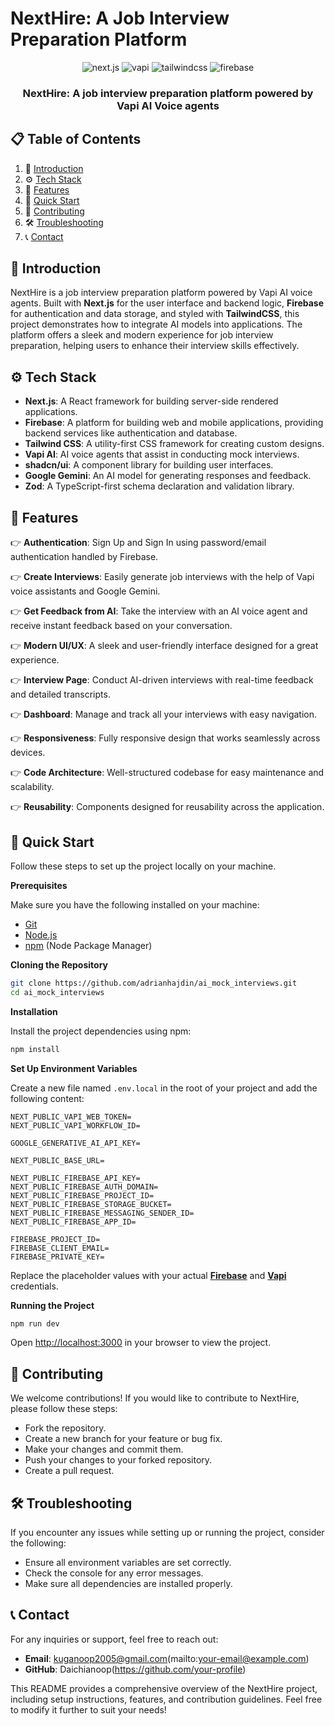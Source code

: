 # NextHire: A Job Interview Preparation Platform

<div align="center">
  <div>
    <img src="https://img.shields.io/badge/-Next.JS-black?style=for-the-badge&logoColor=white&logo=nextdotjs&color=black" alt="next.js" />
    <img src="https://img.shields.io/badge/-Vapi-white?style=for-the-badge&color=5dfeca" alt="vapi" />
    <img src="https://img.shields.io/badge/-Tailwind_CSS-black?style=for-the-badge&logoColor=white&logo=tailwindcss&color=06B6D4" alt="tailwindcss" />
    <img src="https://img.shields.io/badge/-Firebase-black?style=for-the-badge&logoColor=white&logo=firebase&color=DD2C00" alt="firebase" />
  </div>

  <h3 align="center">NextHire: A job interview preparation platform powered by Vapi AI Voice agents</h3>
</div>


## 📋 <a name="table">Table of Contents</a>

1. 🤖 [Introduction](#introduction)
2. ⚙️ [Tech Stack](#tech-stack)
3. 🔋 [Features](#features)
4. 🤸 [Quick Start](#quick-start)
5. 📄 [Contributing](#contributing)
6. 🛠️ [Troubleshooting](#troubleshooting)
7. 📞 [Contact](#contact)


## <a name="introduction">🤖 Introduction</a>

NextHire is a job interview preparation platform powered by Vapi AI voice agents. Built with **Next.js** for the user interface and backend logic, **Firebase** for authentication and data storage, and styled with **TailwindCSS**, this project demonstrates how to integrate AI models into applications. The platform offers a sleek and modern experience for job interview preparation, helping users to enhance their interview skills effectively.

## <a name="tech-stack">⚙️ Tech Stack</a>

- **Next.js**: A React framework for building server-side rendered applications.
- **Firebase**: A platform for building web and mobile applications, providing backend services like authentication and database.
- **Tailwind CSS**: A utility-first CSS framework for creating custom designs.
- **Vapi AI**: AI voice agents that assist in conducting mock interviews.
- **shadcn/ui**: A component library for building user interfaces.
- **Google Gemini**: An AI model for generating responses and feedback.
- **Zod**: A TypeScript-first schema declaration and validation library.

## <a name="features">🔋 Features</a>

👉 **Authentication**: Sign Up and Sign In using password/email authentication handled by Firebase.

👉 **Create Interviews**: Easily generate job interviews with the help of Vapi voice assistants and Google Gemini.

👉 **Get Feedback from AI**: Take the interview with an AI voice agent and receive instant feedback based on your conversation.

👉 **Modern UI/UX**: A sleek and user-friendly interface designed for a great experience.

👉 **Interview Page**: Conduct AI-driven interviews with real-time feedback and detailed transcripts.

👉 **Dashboard**: Manage and track all your interviews with easy navigation.

👉 **Responsiveness**: Fully responsive design that works seamlessly across devices.

👉 **Code Architecture**: Well-structured codebase for easy maintenance and scalability.

👉 **Reusability**: Components designed for reusability across the application.

## <a name="quick-start">🤸 Quick Start</a>

Follow these steps to set up the project locally on your machine.

**Prerequisites**

Make sure you have the following installed on your machine:

- [Git](https://git-scm.com/)
- [Node.js](https://nodejs.org/en)
- [npm](https://www.npmjs.com/) (Node Package Manager)

**Cloning the Repository**

```bash
git clone https://github.com/adrianhajdin/ai_mock_interviews.git
cd ai_mock_interviews
```

**Installation**

Install the project dependencies using npm:

```bash
npm install
```

**Set Up Environment Variables**

Create a new file named `.env.local` in the root of your project and add the following content:

```env
NEXT_PUBLIC_VAPI_WEB_TOKEN=
NEXT_PUBLIC_VAPI_WORKFLOW_ID=

GOOGLE_GENERATIVE_AI_API_KEY=

NEXT_PUBLIC_BASE_URL=

NEXT_PUBLIC_FIREBASE_API_KEY=
NEXT_PUBLIC_FIREBASE_AUTH_DOMAIN=
NEXT_PUBLIC_FIREBASE_PROJECT_ID=
NEXT_PUBLIC_FIREBASE_STORAGE_BUCKET=
NEXT_PUBLIC_FIREBASE_MESSAGING_SENDER_ID=
NEXT_PUBLIC_FIREBASE_APP_ID=

FIREBASE_PROJECT_ID=
FIREBASE_CLIENT_EMAIL=
FIREBASE_PRIVATE_KEY=
```

Replace the placeholder values with your actual **[Firebase](https://firebase.google.com/)** and **[Vapi](https://vapi.ai/?utm_source=youtube&utm_medium=video&utm_campaign=jsmastery_recruitingpractice&utm_content=paid_partner&utm_term=recruitingpractice)** credentials.

**Running the Project**

```bash
npm run dev
```

Open [http://localhost:3000](http://localhost:3000) in your browser to view the project.

## <a name="contributing">📄 Contributing</a>

We welcome contributions! If you would like to contribute to NextHire, please follow these steps:

- Fork the repository.
- Create a new branch for your feature or bug fix.
- Make your changes and commit them.
- Push your changes to your forked repository.
- Create a pull request.

## <a name="troubleshooting">🛠️ Troubleshooting</a>

If you encounter any issues while setting up or running the project, consider the following:

- Ensure all environment variables are set correctly.
- Check the console for any error messages.
- Make sure all dependencies are installed properly.

## <a name="contact">📞 Contact</a>

For any inquiries or support, feel free to reach out:

- **Email**: kuganoop2005@gmail.com(mailto:your-email@example.com)
- **GitHub**: Daichianoop(https://github.com/your-profile)

This README provides a comprehensive overview of the NextHire project, including setup instructions, features, and contribution guidelines. Feel free to modify it further to suit your needs!
